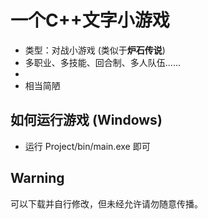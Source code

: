 # 一个C++文字小游戏 
- 类型：对战小游戏 (类似于**炉石传说**) 
- 多职业、多技能、回合制、多人队伍......
- 
- 相当简陋

## 如何运行游戏 (Windows)
- 运行 Project/bin/main.exe 即可

## Warning
可以下载并自行修改，但未经允许请勿随意传播。